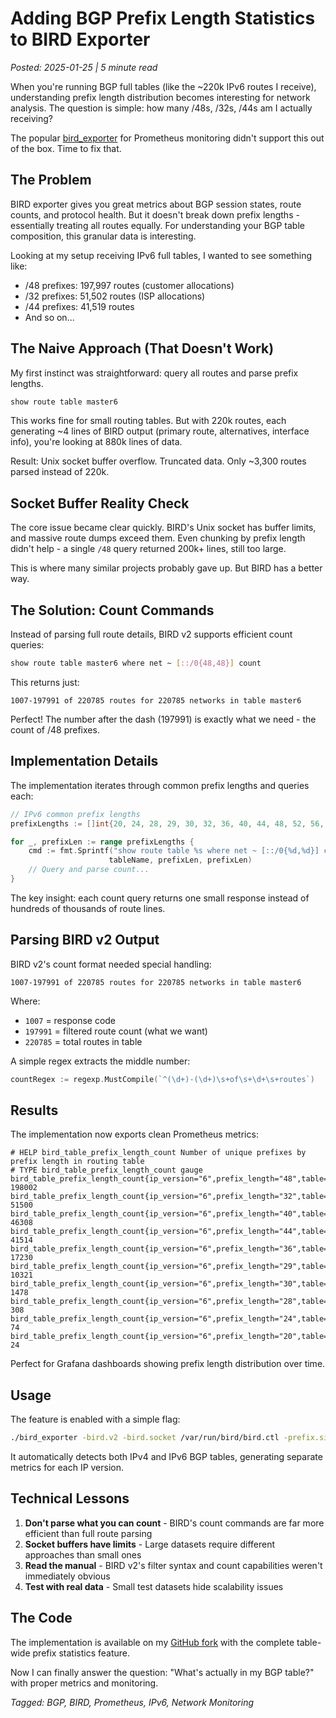 # Adding BGP Prefix Length Statistics to BIRD Exporter

*Posted: 2025-01-25 | 5 minute read*

When you're running BGP full tables (like the ~220k IPv6 routes I receive), understanding prefix length distribution becomes interesting for network analysis. The question is simple: how many /48s, /32s, /44s am I actually receiving?

The popular [bird_exporter](https://github.com/czerwonk/bird_exporter) for Prometheus monitoring didn't support this out of the box. Time to fix that.

## The Problem

BIRD exporter gives you great metrics about BGP session states, route counts, and protocol health. But it doesn't break down prefix lengths - essentially treating all routes equally. For understanding your BGP table composition, this granular data is interesting.

Looking at my setup receiving IPv6 full tables, I wanted to see something like:
- /48 prefixes: 197,997 routes (customer allocations)  
- /32 prefixes: 51,502 routes (ISP allocations)
- /44 prefixes: 41,519 routes
- And so on...

## The Naive Approach (That Doesn't Work)

My first instinct was straightforward: query all routes and parse prefix lengths.

```bash
show route table master6
```

This works fine for small routing tables. But with 220k routes, each generating ~4 lines of BIRD output (primary route, alternatives, interface info), you're looking at 880k lines of data.

Result: Unix socket buffer overflow. Truncated data. Only ~3,300 routes parsed instead of 220k.

## Socket Buffer Reality Check

The core issue became clear quickly. BIRD's Unix socket has buffer limits, and massive route dumps exceed them. Even chunking by prefix length didn't help - a single `/48` query returned 200k+ lines, still too large.

This is where many similar projects probably gave up. But BIRD has a better way.

## The Solution: Count Commands

Instead of parsing full route details, BIRD v2 supports efficient count queries:

```bash
show route table master6 where net ~ [::/0{48,48}] count
```

This returns just:
```
1007-197991 of 220785 routes for 220785 networks in table master6
```

Perfect! The number after the dash (197991) is exactly what we need - the count of /48 prefixes.

## Implementation Details

The implementation iterates through common prefix lengths and queries each:

```go
// IPv6 common prefix lengths
prefixLengths := []int{20, 24, 28, 29, 30, 32, 36, 40, 44, 48, 52, 56, 60, 64, 96, 128}

for _, prefixLen := range prefixLengths {
    cmd := fmt.Sprintf("show route table %s where net ~ [::/0{%d,%d}] count", 
                      tableName, prefixLen, prefixLen)
    // Query and parse count...
}
```

The key insight: each count query returns one small response instead of hundreds of thousands of route lines.

## Parsing BIRD v2 Output

BIRD v2's count format needed special handling:
```
1007-197991 of 220785 routes for 220785 networks in table master6
```

Where:
- `1007` = response code
- `197991` = filtered route count (what we want)
- `220785` = total routes in table

A simple regex extracts the middle number:
```go
countRegex := regexp.MustCompile(`^(\d+)-(\d+)\s+of\s+\d+\s+routes`)
```

## Results

The implementation now exports clean Prometheus metrics:

```
# HELP bird_table_prefix_length_count Number of unique prefixes by prefix length in routing table
# TYPE bird_table_prefix_length_count gauge
bird_table_prefix_length_count{ip_version="6",prefix_length="48",table="master6"} 198002
bird_table_prefix_length_count{ip_version="6",prefix_length="32",table="master6"} 51500
bird_table_prefix_length_count{ip_version="6",prefix_length="40",table="master6"} 46308
bird_table_prefix_length_count{ip_version="6",prefix_length="44",table="master6"} 41514
bird_table_prefix_length_count{ip_version="6",prefix_length="36",table="master6"} 17230
bird_table_prefix_length_count{ip_version="6",prefix_length="29",table="master6"} 10321
bird_table_prefix_length_count{ip_version="6",prefix_length="30",table="master6"} 1478
bird_table_prefix_length_count{ip_version="6",prefix_length="28",table="master6"} 308
bird_table_prefix_length_count{ip_version="6",prefix_length="24",table="master6"} 74
bird_table_prefix_length_count{ip_version="6",prefix_length="20",table="master6"} 24
```

Perfect for Grafana dashboards showing prefix length distribution over time.

## Usage

The feature is enabled with a simple flag:

```bash
./bird_exporter -bird.v2 -bird.socket /var/run/bird/bird.ctl -prefix.size.table=true
```

It automatically detects both IPv4 and IPv6 BGP tables, generating separate metrics for each IP version.

## Technical Lessons

1. **Don't parse what you can count** - BIRD's count commands are far more efficient than full route parsing
2. **Socket buffers have limits** - Large datasets require different approaches than small ones  
3. **Read the manual** - BIRD v2's filter syntax and count capabilities weren't immediately obvious
4. **Test with real data** - Small test datasets hide scalability issues

## The Code

The implementation is available on my [GitHub fork](https://github.com/zooper/bird_exporter) with the complete table-wide prefix statistics feature.

Now I can finally answer the question: "What's actually in my BGP table?" with proper metrics and monitoring.

*Tagged: BGP, BIRD, Prometheus, IPv6, Network Monitoring*